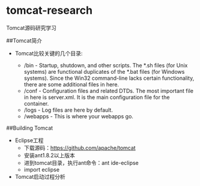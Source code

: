 # tomcat-research
Tomcat源码研究学习

##Tomcat简介

- Tomcat比较关键的几个目录:

	- /bin - Startup, shutdown, and other scripts. The *.sh files (for Unix systems) are functional duplicates of the *.bat files (for Windows systems). Since the Win32 command-line lacks certain functionality, there are some additional files in here.
	- /conf - Configuration files and related DTDs. The most important file in here is server.xml. It is the main configuration file for the container.
	- /logs - Log files are here by default.
	- /webapps - This is where your webapps go.

##Building Tomcat

- Eclipse工程
	- 下载源码：https://github.com/apache/tomcat
	- 安装ant1.8.2以上版本
	- 进到tomcat目录，执行ant命令：ant ide-eclipse
	- import eclipse
- Tomcat启动过程分析
